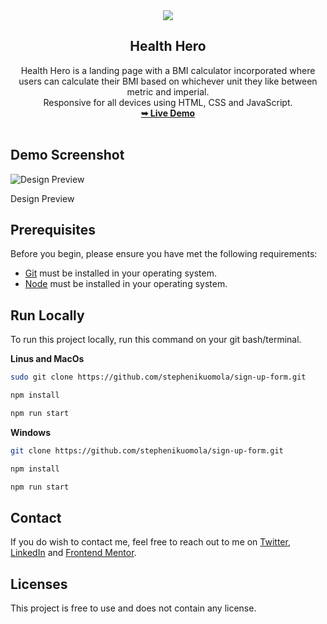 <div align="center">
  <img src="./assets/images/logo.svg" />
  <h2 align="center">Health Hero</h2>
  Health Hero is a landing page with a BMI calculator incorporated where
  users can calculate their BMI based on whichever unit they like between
  metric and imperial. <br />
  Responsive for all devices using HTML, CSS and JavaScript.
  <br />
  <a href="https://health-hero-ng.netlify.app/"><strong>➥ Live Demo</strong></a>
</div>

<br />

## Demo Screenshot

![Design Preview](/preview.jpg)

Design Preview

## Prerequisites

Before you begin, please ensure you have met the following requirements:

- [Git](https://git-scm.com/) must be installed in your operating system.
- [Node](https://nodejs.org/en) must be installed in your operating system.

## Run Locally

To run this project locally, run this command on your git bash/terminal.

**Linus and MacOs**

```bash
sudo git clone https://github.com/stephenikuomola/sign-up-form.git

npm install

npm run start
```

**Windows**

```bash
git clone https://github.com/stephenikuomola/sign-up-form.git

npm install

npm run start
```

## Contact

If you do wish to contact me, feel free to reach out to me on [Twitter](https://twitter.com/stephenikuomola), [LinkedIn](https://www.linkedin.com/in/ikuomola-stephen/) and [Frontend Mentor](https://www.frontendmentor.io/profile/stephenikuomola).

## Licenses

This project is free to use and does not contain any license.
